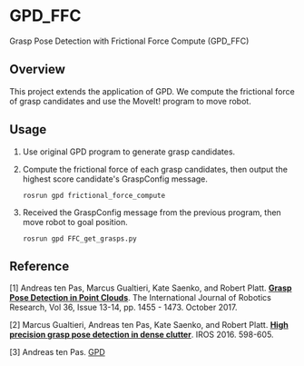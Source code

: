 # GPD_FFC
Grasp Pose Detection with Frictional Force Compute (GPD_FFC)

## Overview

This project extends the application of GPD.
We compute the frictional force of grasp candidates and use the MoveIt! program to move robot.


## Usage

1. Use original GPD program to generate grasp candidates.

2. Compute the frictional force of each grasp candidates, then output the highest score candidate's GraspConfig message.
    ```
    rosrun gpd frictional_force_compute
    ```

3. Received the GraspConfig message from the previous program, then move robot to goal position. 
    ```
    rosrun gpd FFC_get_grasps.py
    ```


## Reference

[1] Andreas ten Pas, Marcus Gualtieri, Kate Saenko, and Robert Platt. [**Grasp Pose Detection in Point 
Clouds**](http://arxiv.org/abs/1706.09911). The International Journal of Robotics Research, Vol 36, Issue 13-14, 
pp. 1455 - 1473. October 2017.

[2] Marcus Gualtieri, Andreas ten Pas, Kate Saenko, and Robert Platt. [**High precision grasp pose detection in dense 
clutter**](http://arxiv.org/abs/1603.01564). IROS 2016. 598-605.

[3] Andreas ten Pas. [GPD](https://github.com/atenpas/gpd)
